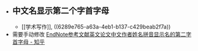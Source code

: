 - ## 中文名显示第二个字首字母
	- [[学术写作]], ((6289e765-a63a-4eb1-b137-c429beab2f7a))
- 需要手动修改 [EndNote参考文献英文论文中文作者姓名拼音显示名的第二字首字母 - 知乎](https://zhuanlan.zhihu.com/p/374209376)
